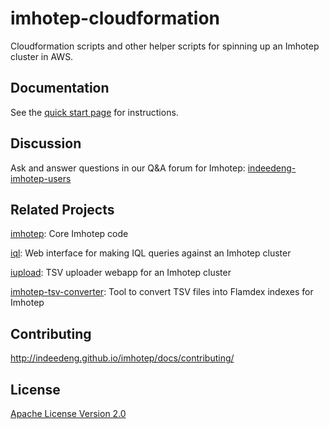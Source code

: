 imhotep-cloudformation
=======
Cloudformation scripts and other helper scripts for spinning up an Imhotep cluster in AWS.

## Documentation
See the [quick start page](http://indeedeng.github.io/imhotep/docs/quick-start/) for instructions. 

## Discussion
Ask and answer questions in our Q&A forum for Imhotep: [indeedeng-imhotep-users](https://groups.google.com/forum/#!forum/indeedeng-imhotep-users)

## Related Projects
[imhotep](https://github.com/indeedeng/imhotep): Core Imhotep code

[iql](https://github.com/indeedeng/iql): Web interface for making IQL queries against an Imhotep cluster

[iupload](https://github.com/indeedeng/iupload): TSV uploader webapp for an Imhotep cluster

[imhotep-tsv-converter](https://github.com/indeedeng/imhotep-tsv-converter): Tool to convert TSV files into Flamdex indexes for Imhotep

## Contributing
http://indeedeng.github.io/imhotep/docs/contributing/

## License

[Apache License Version 2.0](https://github.com/indeedeng/imhotep/blob/master/LICENSE)
